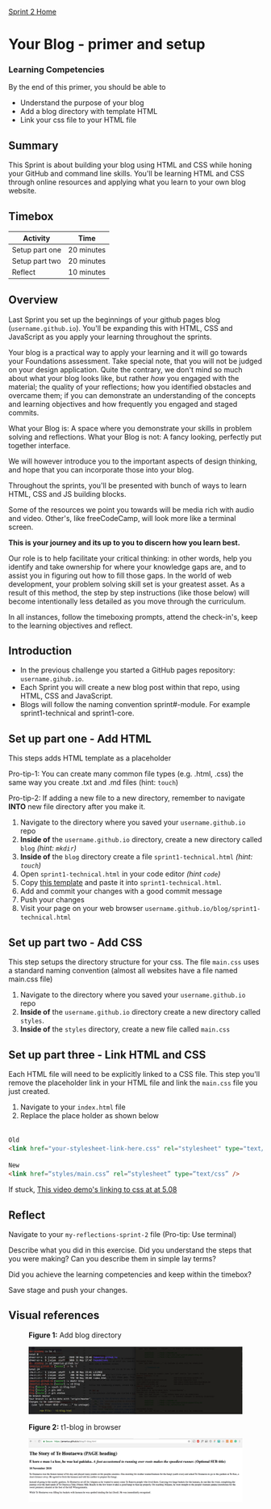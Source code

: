 [Sprint 2 Home](README.md)

# Your Blog - primer and setup

### Learning Competencies
By the end of this primer, you should be able to 

- Understand the purpose of your blog
- Add a blog directory with template HTML
- Link your css file to your HTML file

## Summary
This Sprint is about building your blog using HTML and CSS while honing your GitHub and command line skills. You'll be learning HTML and CSS through online resources and applying what you learn to your own blog website.


## Timebox

Activity | Time|
------------|----------|
Setup part one | 20 minutes |
Setup part two | 20 minutes
Reflect | 10 minutes |


## Overview
Last Sprint you set up the beginnings of your github pages blog (`username.github.io`). You'll be expanding this with HTML,  CSS and JavaScript as you apply your learning throughout the sprints.

Your blog is a practical way to apply your learning and it will go towards your Foundations assessment. Take special note, that you will not be judged on your design application. Quite the contrary, we don't mind so much about what your blog looks like, but rather _how_ you engaged with the material; the quality of your reflections; how you identified obstacles and overcame them; if you can demonstrate an understanding of the concepts and learning objectives and how frequently you engaged and staged commits.

What your Blog is: A space where you demonstrate your skills in problem solving and reflections.
What your Blog is not: A fancy looking, perfectly put together interface.

We will however introduce you to the important aspects of design thinking, and hope that you can incorporate those into your blog. 

Throughout the sprints, you'll be presented with bunch of ways to learn HTML, CSS and JS building blocks.

Some of the resources we point you towards will be media rich with audio and video. Other's, like freeCodeCamp, will look more like a terminal screen.

__This is your journey and its up to you to discern how you learn best.__

Our role is to help facilitate your critical thinking: in other words, help you identify and take ownership for where your knowledge gaps are, and to assist you in figuring out how to fill those gaps. In the world of web development, your problem solving skill set is your greatest asset. As a result of this method, the step by step instructions (like those below) will become intentionally less detailed as you move through the curriculum. 

In all instances, follow the timeboxing prompts, attend the check-in's, keep to the learning objectives and reflect.

## Introduction
- In the previous challenge you started a GitHub pages repository: `username.gihub.io`.  
- Each Sprint you will create a new blog post within that repo, using HTML, CSS and JavaScript. 
- Blogs will follow the naming convention sprint#-module. For example sprint1-technical and sprint1-core.

## Set up part one - Add HTML
This steps adds HTML template as a placeholder

Pro-tip-1: You can create many common file types (e.g. .html, .css) the same way you create .txt and .md files (hint: `touch`)

Pro-tip-2: If adding a new file to a new directory, remember to navigate __INTO__ new file directory after you make it.

1. Navigate to the directory where you saved your `username.github.io` repo
2. __Inside of__ the `username.github.io` directory, create a new directory called `blog` _(hint: `mkdir`)_
3. __Inside of__ the `blog` directory create a file `sprint1-technical.html` _(hint: `touch`)_
4. Open `sprint1-technical.html` in your code editor _(hint `code`)_
5. Copy [this template](../resources/html-template.html) and paste it into `sprint1-technical.html`.
4. Add and commit your changes with a good commit message
5. Push your changes
6. Visit your page on your web browser `username.github.io/blog/sprint1-technical.html`

## Set up part two - Add CSS
This step setups the directory structure for your css. The file `main.css` uses a standard naming convention (almost all websites have a file named main.css file)

1. Navigate to the directory where you saved your `username.github.io` repo
2. __Inside of__ the `username.github.io` directory create a new directory called `styles`.
3. __Inside of__ the `styles` directory, create a new file called `main.css`


## Set up part three - Link HTML and CSS
Each HTML file will need to be explicitly linked to a CSS file. This step you'll remove the placeholder link in your HTML file and link the `main.css` file you just created. 

1. Navigate to your `index.html` file  
2. Replace the place holder as shown below  

```html

Old
<link href="your-stylesheet-link-here.css" rel="stylesheet" type="text/css">  `<title>My blog</title>`

New 
<link href=“styles/main.css” rel=“stylesheet” type=“text/css” />

```

If stuck, [This video demo's linking to css at at 5.08](https://www.youtube.com/watch?v=gBi8Obib0tw)


## Reflect
Navigate to your `my-reflections-sprint-2` file (Pro-tip: Use terminal)

Describe what you did in this exercise. Did you understand the steps that you were making? Can you describe them in simple lay terms?

Did you achieve the learning competencies and keep within the timebox?

Save stage and push your changes.


## Visual references


<figure>
  <figcaption>
    <p><strong>Figure 1:</strong> Add blog directory</p>
  </figcaption>
  <img src="../images/blog-1-mkdir.png" alt="adding directory"><br>
</figure>

<figure>
  <figcaption>
    <p><strong>Figure 2:</strong> t1-blog in browser</p>
  </figcaption>
  <img src="../images/blog-2-template-on-web.png" alt="photo of blog template on browser"><br>
</figure>